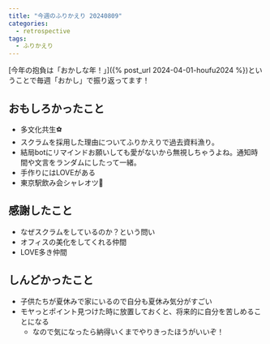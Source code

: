 ```yaml
---
title: "今週のふりかえり 20240809"
categories:
  - retrospective
tags:
  - ふりかえり
---
```


[今年の抱負は「おかしな年！」]({% post_url 2024-04-01-houfu2024 %})ということで毎週「おかし」で振り返ってます！  

## おもしろかったこと

- 多文化共生⚽️
- スクラムを採用した理由についてふりかえりで過去資料漁り。
- 結局botにリマインドお願いしても愛がないから無視しちゃうよね。通知時間や文言をランダムにしたって一緒。
- 手作りにはLOVEがある
- 東京駅飲み会シャレオツ🍻

## 感謝したこと

- なぜスクラムをしているのか？という問い
- オフィスの美化をしてくれる仲間
- LOVE多き仲間

## しんどかったこと

- 子供たちが夏休みで家にいるので自分も夏休み気分がすごい
- モヤっとポイント見つけた時に放置しておくと、将来的に自分を苦しめることになる
  - なので気になったら納得いくまでやりきったほうがいいぞ！